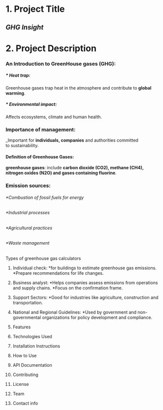 # 1. Project Title 
## *GHG Insight*   
# 2. Project Description 
###    An Introduction to GreenHouse gases (GHG):
##### * *Heat trap*:  
   Greenhouse gases trap heat in the atmosphere and contribute to **global warming**.
##### * *Environmental impact*: 
   Affects ecosystems, climate and human health.
### Importance of management: 
_Important for **individuals, companies** and authorities committed to sustainability.
#### Definition of Greenhouse Gases:
**greenhouse gases**: include **carbon dioxide (CO2), methane (CH4), nitrogen oxides (N2O) and gases containing fluorine**.
### Emission sources:
###### *Combustion of fossil fuels for energy
###### *Industrial processes
###### *Agricultural practices
###### *Waste management
Types of greenhouse gas calculators
1. Individual check:
*for buildings to estimate greenhouse gas emissions.
*Prepare recommendations for life changes.
2. Business analyst:
*Helps companies assess emissions from operations and supply chains.
*Focus on the confirmation frame.
3. Support Sectors:
*Good for industries like agriculture, construction and transportation.
4. National and Regional Guidelines:
*Used by government and non-governmental organizations for policy development and compliance.

3. Features
4. Technologies Used
5. Installation Instructions
6. How to Use
7. API Documentation
8. Contributing
9. License
10. Team
11. Contact info
